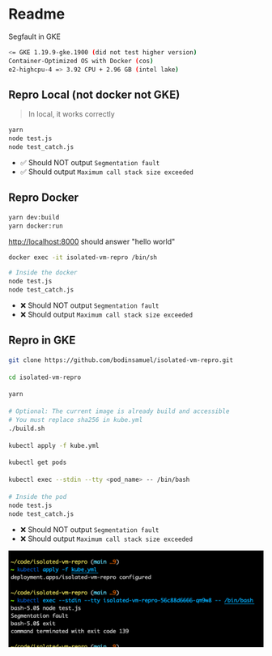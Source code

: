 # Readme

Segfault in GKE

```sh
<= GKE 1.19.9-gke.1900 (did not test higher version)
Container-Optimized OS with Docker (cos)
e2-highcpu-4 => 3.92 CPU + 2.96 GB (intel lake)
```

## Repro Local (not docker not GKE)

> In local, it works correctly

```sh
yarn
node test.js
node test_catch.js
```

- ✅ Should NOT output `Segmentation fault`
- ✅ Should output `Maximum call stack size exceeded`

## Repro Docker

```sh
yarn dev:build
yarn docker:run
```

<http://localhost:8000> should answer "hello world"

```sh
docker exec -it isolated-vm-repro /bin/sh
```

```sh
# Inside the docker
node test.js
node test_catch.js
```

- ❌ Should NOT output `Segmentation fault`
- ❌ Should output `Maximum call stack size exceeded`

## Repro in GKE

```sh
git clone https://github.com/bodinsamuel/isolated-vm-repro.git

cd isolated-vm-repro

yarn

# Optional: The current image is already build and accessible
# You must replace sha256 in kube.yml
./build.sh

kubectl apply -f kube.yml

kubectl get pods

kubectl exec --stdin --tty <pod_name> -- /bin/bash

# Inside the pod
node test.js
node test_catch.js
```

- ❌ Should NOT output `Segmentation fault`
- ❌ Should output `Maximum call stack size exceeded`

<img src="screenshot.png">
